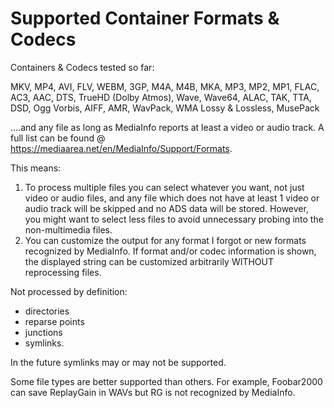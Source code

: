 # Supported Container Formats & Codecs

Containers & Codecs tested so far:

MKV, MP4, AVI, FLV, WEBM, 3GP,
M4A, M4B, MKA, MP3, MP2, MP1, FLAC, AC3, AAC, DTS, TrueHD (Dolby Atmos),
Wave, Wave64, ALAC, TAK, TTA, DSD, Ogg Vorbis, AIFF, AMR, WavPack, WMA Lossy & Lossless, MusePack

....and any file as long as MediaInfo reports at least a video or audio track.
A full list can be found @ <https://mediaarea.net/en/MediaInfo/Support/Formats>.


This means:

1.	To process multiple files you can select whatever you want, not just video or audio files,
    and any file which does not have at least 1 video or audio track will be skipped and no ADS data will be stored.
    However, you might want to select less files to avoid unnecessary probing into the non-multimedia files.
2.	You can customize the output for any format I forgot or new formats recognized by MediaInfo.
    If format and/or codec information is shown, the displayed string can be customized arbitrarily WITHOUT reprocessing files.

Not processed by definition:

* directories
* reparse points
* junctions
* symlinks.

In the future symlinks may or may not be supported.

Some file types are better supported than others. For example, Foobar2000 can save ReplayGain in WAVs but RG is not recognized by MediaInfo.
